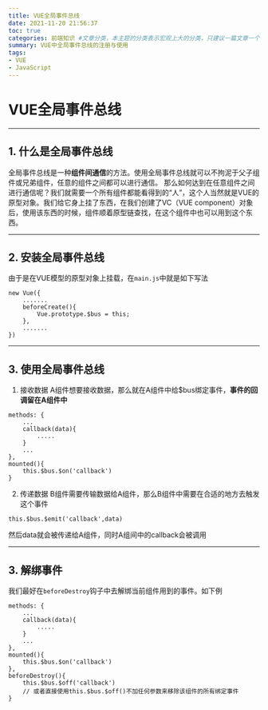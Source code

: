 ```yaml
---
title: VUE全局事件总线
date: 2021-11-20 21:56:37
toc: true
categories: 前端知识 #文章分类，本主题的分类表示宏观上大的分类，只建议一篇文章一个分类
summary: VUE中全局事件总线的注册与使用
tags:
- VUE
- JavaScript
---
```

# VUE全局事件总线

---

## 1. 什么是全局事件总线
全局事件总线是一种**组件间通信**的方法。使用全局事件总线就可以不拘泥于父子组件或兄弟组件，任意的组件之间都可以进行通信。
那么如何达到在任意组件之间进行通信呢？我们就需要一个所有组件都能看得到的“人”，这个人当然就是VUE的原型对象。我们给它身上挂了东西，在我们创建了VC（VUE component）对象后，使用该东西的时候，组件顺着原型链查找，在这个组件中也可以用到这个东西。

---

## 2. 安装全局事件总线
由于是在VUE模型的原型对象上挂载，在`main.js`中就是如下写法
```
new Vue({
    .......
    beforeCreate(){
        Vue.prototype.$bus = this;
    },
    .......
})
```

---

## 3. 使用全局事件总线
1. 接收数据
A组件想要接收数据，那么就在A组件中给$bus绑定事件，**事件的回调留在A组件中**
```
methods: {
    ...
    callback(data){
        .....
    }
    ...
},
mounted(){
    this.$bus.$on('callback')
}
```
2. 传递数据
B组件需要传输数据给A组件，那么B组件中需要在合适的地方去触发这个事件
```
this.$bus.$emit('callback',data)
```
然后data就会被传递给A组件，同时A组间中的callback会被调用

---

## 3. 解绑事件
我们最好在`beforeDestroy`钩子中去解绑当前组件用到的事件。如下例
```
methods: {
    ...
    callback(data){
        .....
    }
    ...
},
mounted(){
    this.$bus.$on('callback')
},
beforeDestroy(){
    this.$bus.$off('callback')
    // 或者直接使用this.$bus.$off()不加任何参数来移除该组件的所有绑定事件
}
```